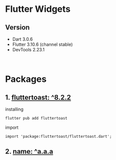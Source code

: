 # Flutter Widgets

## Version

-   Dart 3.0.6
-   Flutter 3.10.6 (channel stable)
-   DevTools 2.23.1

<br>

# Packages

## 1. [fluttertoast: ^8.2.2](https://pub.dev/packages/fluttertoast)

installing

    flutter pub add fluttertoast
    
import 

    import 'package:fluttertoast/fluttertoast.dart';

## 2. [name: ^a.a.a](link)